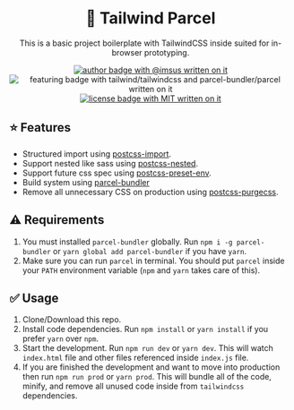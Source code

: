 <h1 align="center" style="border-bottom: 0">🎐 Tailwind Parcel</h1>
<p align="center">This is a basic project boilerplate with TailwindCSS inside suited for in-browser prototyping.<p>
<p align="center">
  <a href="https://github.com/imsus"><img src="https://badgen.now.sh/list/author/@imsus/grey" alt="author badge with @imsus written on it"></a>
  <img src="https://badgen.now.sh/list/featuring/tailwindcss%2ftailwindcss,parcel-bundler%2fparcel/cyan" alt="featuring badge with tailwind/tailwindcss and parcel-bundler/parcel written on it">
  <a href="https://github.com/imsus/tailwind-parcel/blob/master/LICENSE.md"><img src="https://badgen.now.sh/badge/license/MIT/blue" alt="license badge with MIT written on it"></a>
</p>



## ⭐️ Features

- Structured import using [postcss-import](https://github.com/postcss/postcss-import).
- Support nested like sass using [postcss-nested](https://github.com/postcss/postcss-nested).
- Support future css spec using [postcss-preset-env](https://github.com/csstools/postcss-preset-env).
- Build system using [parcel-bundler](https://github.com/parcel-bundler/parcel)
- Remove all unnecessary CSS on production using [postcss-purgecss](https://github.com/FoundrySH/postcss-purgecss).

## ⚠️ Requirements

1. You must installed `parcel-bundler` globally. Run `npm i -g parcel-bundler` or `yarn global add parcel-bundler` if you have `yarn`.
2. Make sure you can run `parcel` in terminal. You should put `parcel` inside your `PATH` environment variable (`npm` and `yarn` takes care of this).

## ✅ Usage

1. Clone/Download this repo.
2. Install code dependencies. Run `npm install` or `yarn install` if you prefer `yarn` over `npm`.
3. Start the development. Run `npm run dev` or `yarn dev`. This will watch `index.html` file and other files referenced inside `index.js` file.
4. If you are finished the development and want to move into production then run `npm run prod` or `yarn prod`. This will bundle all of the code, minify, and remove all unused code inside from `tailwindcss` dependencies.

